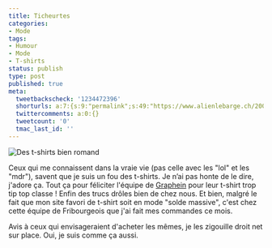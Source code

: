 ```yaml
---
title: Ticheurtes
categories:
- Mode
tags:
- Humour
- Mode
- T-shirts
status: publish
type: post
published: true
meta:
  tweetbackscheck: '1234472396'
  shorturls: a:7:{s:9:"permalink";s:49:"https://www.alienlebarge.ch/2008/03/25/ticheurtes/";s:7:"tinyurl";s:25:"https://tinyurl.com/cwx4kg";s:4:"isgd";s:17:"https://is.gd/iNRF";s:5:"bitly";s:20:"https://bit.ly/4CEnJw";s:5:"snipr";s:22:"https://snipr.com/bibp5";s:5:"snurl";s:22:"https://snurl.com/bibp5";s:7:"snipurl";s:24:"https://snipurl.com/bibp5";}
  twittercomments: a:0:{}
  tweetcount: '0'
  tmac_last_id: ''
---
```

 <img src="https://dlgjp9x71cipk.cloudfront.net/2008/03/tshirts_graphein.png" alt="Des t-shirts bien romand" />

Ceux qui me connaissent dans la vraie vie (pas celle avec les "lol" et les "mdr"), savent que je suis un fou des t-shirts. Je n’ai pas honte de le dire, j'adore ça.
Tout ça pour féliciter l'équipe de <a href="https://www.graphein-factory.ch" title="Le site de Graphein">Graphein</a> pour leur t-shirt trop tip top classe ! Enfin des trucs drôles bien de chez nous. Et bien, malgré le fait que mon site favori de t-shirt soit en mode "solde massive", c'est chez cette équipe de Fribourgeois que j'ai fait mes commandes ce mois.

Avis à ceux qui envisageraient d'acheter les mêmes, je les zigouille droit net sur place. Oui, je suis comme ça aussi.
